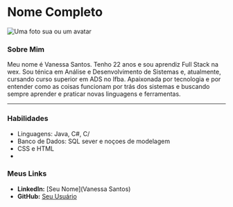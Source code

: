 # Nome Completo

![Uma foto sua ou um avatar](URL_DA_SUA_IMAGEM_AQUI)

### Sobre Mim
Meu nome é Vanessa Santos. Tenho 22 anos e sou aprendiz Full Stack na wex. Sou ténica em Análise e Desenvolvimento de Sistemas e, atualmente, cursando curso superior em ADS no Ifba. Apaixonada por tecnologia e por entender como as coisas funcionam por trás dos sistemas e buscando sempre aprender e praticar novas linguagens e ferramentas. 

---

### Habilidades
- Linguagens: Java, C#, C/
- Banco de Dados: SQL sever e noçoes de modelagem
- CSS e HTML
- 

### Meus Links
- **LinkedIn:** [Seu Nome](Vanessa Santos)
- **GitHub:** [Seu Usuário](Nessa-dev)
